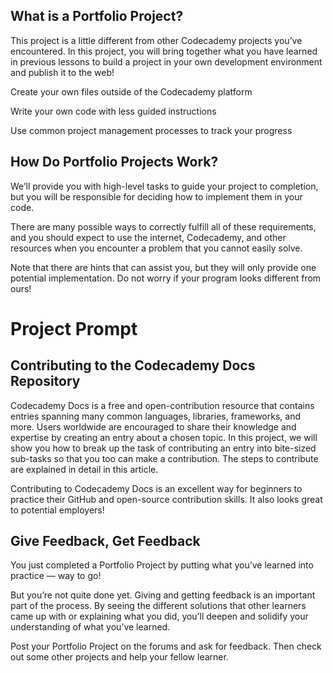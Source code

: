 ## What is a Portfolio Project? ##

This project is a little different from other Codecademy projects you’ve encountered. In this project, you will bring together what you have learned in previous lessons to build a project in your own development environment and publish it to the web!

Create your own files outside of the Codecademy platform

Write your own code with less guided instructions

Use common project management processes to track your progress

## How Do Portfolio Projects Work? ## 

We’ll provide you with high-level tasks to guide your project to completion, but you will be responsible for deciding how to implement them in your code.

There are many possible ways to correctly fulfill all of these requirements, and you should expect to use the internet, Codecademy, and other resources when you encounter a problem that you cannot easily solve.

Note that there are hints that can assist you, but they will only provide one potential implementation. Do not worry if your program looks different from ours!

# Project Prompt #

## Contributing to the Codecademy Docs Repository ##

Codecademy Docs is a free and open-contribution resource that contains entries spanning many common languages, libraries, frameworks, and more. Users worldwide are encouraged to share their knowledge and expertise by creating an entry about a chosen topic. In this project, we will show you how to break up the task of contributing an entry into bite-sized sub-tasks so that you too can make a contribution. The steps to contribute are explained in detail in this article.

Contributing to Codecademy Docs is an excellent way for beginners to practice their GitHub and open-source contribution skills. It also looks great to potential employers!

## Give Feedback, Get Feedback ##

You just completed a Portfolio Project by putting what you’ve learned into practice — way to go!

But you’re not quite done yet. Giving and getting feedback is an important part of the process. By seeing the different solutions that other learners came up with or explaining what you did, you’ll deepen and solidify your understanding of what you’ve learned.

Post your Portfolio Project on the forums and ask for feedback. Then check out some other projects and help your fellow learner.
